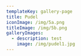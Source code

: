 ```yaml
---
templateKey: gallery-page
title: Pudel
iconImage: /img/5a.png
titleImage: /img/5b.png
galleryImages:
  - description: test
    image: /img/pudel1.jpg
---
```



